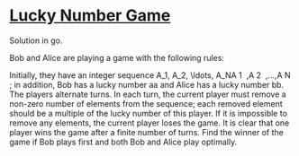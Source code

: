 <!--
SPDX-FileCopyrightText: 2022 Google Inc
SPDX-FileCopyrightText: 2022 Vladimir Rusinov <vrusinov@google.com>

SPDX-License-Identifier: Apache-2.0
-->

# [Lucky Number Game](https://www.codechef.com/submit-v2/HP18)

Solution in go.

Bob and Alice are playing a game with the following rules:

Initially, they have an integer sequence A_1, A_2, \ldots, A_NA
1
​
 ,A
2
​
 ,…,A
N
​
 ; in addition, Bob has a lucky number aa and Alice has a lucky number bb.
The players alternate turns. In each turn, the current player must remove a non-zero number of elements from the sequence; each removed element should be a multiple of the lucky number of this player.
If it is impossible to remove any elements, the current player loses the game.
It is clear that one player wins the game after a finite number of turns. Find the winner of the game if Bob plays first and both Bob and Alice play optimally.
